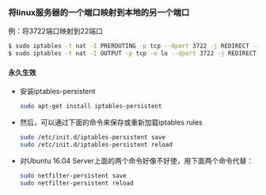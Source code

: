 ### 将linux服务器的一个端口映射到本地的另一个端口

例：将3722端口映射到22端口
```bash
$ sudo iptables -t nat -I PREROUTING -p tcp --dport 3722 -j REDIRECT --to-ports 22
$ sudo iptables -t nat -I OUTPUT -p tcp -o lo --dport 3722 -j REDIRECT --to-ports 22
```

#### 永久生效
- 安装iptables-persistent
    ```bash
    sudo apt-get install iptables-persistent
    ```
- 然后，可以通过下面的命令来保存或重新加载iptables rules
    ```bash
    sudo /etc/init.d/iptables-persistent save
    sudo /etc/init.d/iptables-persistent reload
    ```
- 对Ubuntu 16.04 Server上面的两个命令好像不好使，用下面两个命令代替：
    ```bash
    sudo netfilter-persistent save
    sudo netfilter-persistent reload
    ```
